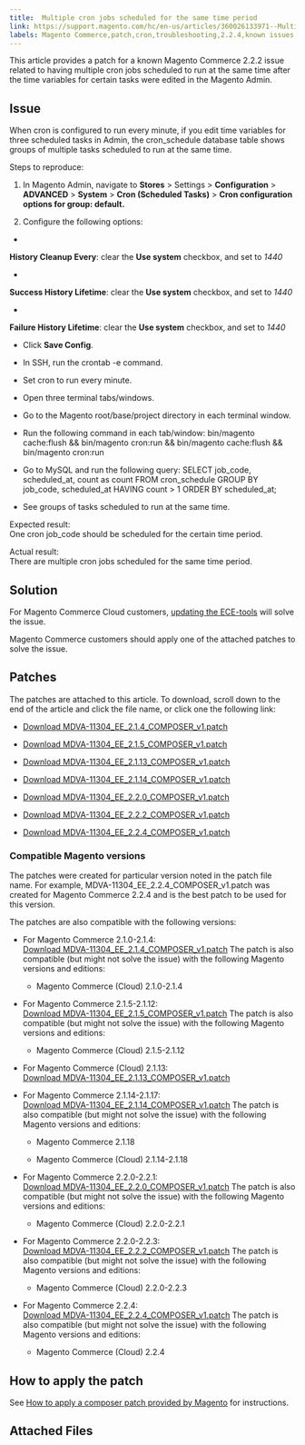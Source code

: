 ```yaml
---
title:  Multiple cron jobs scheduled for the same time period
link: https://support.magento.com/hc/en-us/articles/360026133971--Multiple-cron-jobs-scheduled-for-the-same-time-period
labels: Magento Commerce,patch,cron,troubleshooting,2.2.4,known issues,2.2.2,2.1.4,2.1.5,2.1.13,2.1.14,2.2.0
---
```


This article provides a patch for a known Magento Commerce 2.2.2 issue related to having multiple cron jobs scheduled to run at the same time after the time variables for certain tasks were edited in the Magento Admin.

## Issue

When cron is configured to run every minute, if you edit time variables for three scheduled tasks in Admin, the cron\_schedule database table shows groups of multiple tasks scheduled to run at the same time.

Steps to reproduce:

1. In Magento Admin, navigate to **Stores** > Settings > **Configuration** > **ADVANCED** > **System** > **Cron (Scheduled Tasks)** > **Cron configuration options for group: default.**

1. Configure the following options:

* 
**History Cleanup Every**: clear the **Use system** checkbox, and set to *1440*

* 
**Success History Lifetime**: clear the **Use system** checkbox, and set to *1440*

* 
**Failure History Lifetime**: clear the **Use system** checkbox, and set to *1440*

* Click **Save Config**.

* In SSH, run the crontab -e command.

* Set cron to run every minute.

* Open three terminal tabs/windows.

* Go to the Magento root/base/project directory in each terminal window.

* Run the following command in each tab/window:
bin/magento cache:flush && bin/magento cron:run && bin/magento cache:flush && bin/magento cron:run

* Go to MySQL and run the following query:
SELECT job\_code, scheduled\_at, count as count FROM cron\_schedule GROUP BY job\_code, scheduled\_at HAVING count > 1 ORDER BY scheduled\_at;

* See groups of tasks scheduled to run at the same time.

Expected result:  
 One cron job\_code should be scheduled for the certain time period.

Actual result:  
 There are multiple cron jobs scheduled for the same time period.

## Solution

For Magento Commerce Cloud customers, [updating the ECE-tools](https://devdocs.magento.com/guides/v2.2/cloud/project/ece-tools-update.html) will solve the issue.

Magento Commerce customers should apply one of the attached patches to solve the issue.

## Patches

The patches are attached to this article. To download, scroll down to the end of the article and click the file name, or click one the following link:

* [Download MDVA-11304\_EE\_2.1.4\_COMPOSER\_v1.patch](https://support.magento.com/hc/en-us/article_attachments/360025797991/MDVA-11304_EE_2.1.4_COMPOSER_v1.patch)

* [Download MDVA-11304\_EE\_2.1.5\_COMPOSER\_v1.patch](https://support.magento.com/hc/en-us/article_attachments/360025798031/MDVA-11304_EE_2.1.5_COMPOSER_v1.patch)

* [Download MDVA-11304\_EE\_2.1.13\_COMPOSER\_v1.patch](https://support.magento.com/hc/en-us/article_attachments/360025786332/MDVA-11304_EE_2.1.13_COMPOSER_v1.patch)

* [Download MDVA-11304\_EE\_2.1.14\_COMPOSER\_v1.patch](https://support.magento.com/hc/en-us/article_attachments/360025798071/MDVA-11304_EE_2.1.14_COMPOSER_v1.patch)

* [Download MDVA-11304\_EE\_2.2.0\_COMPOSER\_v1.patch](https://support.magento.com/hc/en-us/article_attachments/360025786392/MDVA-11304_EE_2.2.0_COMPOSER_v1.patch)

* [Download MDVA-11304\_EE\_2.2.2\_COMPOSER\_v1.patch](https://support.magento.com/hc/en-us/article_attachments/360025786432/MDVA-11304_EE_2.2.2_COMPOSER_v1.patch)

* [Download MDVA-11304\_EE\_2.2.4\_COMPOSER\_v1.patch](https://support.magento.com/hc/en-us/article_attachments/360025786472/MDVA-11304_EE_2.2.4_COMPOSER_v1.patch)

### Compatible Magento versions

The patches were created for particular version noted in the patch file name. For example, MDVA-11304\_EE\_2.2.4\_COMPOSER\_v1.patch was created for Magento Commerce 2.2.4 and is the best patch to be used for this version.

The patches are also compatible with the following versions:

* For Magento Commerce 2.1.0-2.1.4:  
 [Download MDVA-11304\_EE\_2.1.4\_COMPOSER\_v1.patch](https://support.magento.com/hc/en-us/article_attachments/360025797991/MDVA-11304_EE_2.1.4_COMPOSER_v1.patch)
The patch is also compatible (but might not solve the issue) with the following Magento versions and editions:

	
	* Magento Commerce (Cloud) 2.1.0-2.1.4

* For Magento Commerce 2.1.5-2.1.12:  
 [Download MDVA-11304\_EE\_2.1.5\_COMPOSER\_v1.patch](https://support.magento.com/hc/en-us/article_attachments/360025798031/MDVA-11304_EE_2.1.5_COMPOSER_v1.patch)
The patch is also compatible (but might not solve the issue) with the following Magento versions and editions:

	
	* Magento Commerce (Cloud) 2.1.5-2.1.12

* For Magento Commerce (Cloud) 2.1.13:  
 [Download MDVA-11304\_EE\_2.1.13\_COMPOSER\_v1.patch](https://support.magento.com/hc/en-us/article_attachments/360025786332/MDVA-11304_EE_2.1.13_COMPOSER_v1.patch)

* For Magento Commerce 2.1.14-2.1.17:  
 [Download MDVA-11304\_EE\_2.1.14\_COMPOSER\_v1.patch](https://support.magento.com/hc/en-us/article_attachments/360025798071/MDVA-11304_EE_2.1.14_COMPOSER_v1.patch)
The patch is also compatible (but might not solve the issue) with the following Magento versions and editions:

	
	* Magento Commerce 2.1.18
	
	* Magento Commerce (Cloud) 2.1.14-2.1.18

* For Magento Commerce 2.2.0-2.2.1:  
 [Download MDVA-11304\_EE\_2.2.0\_COMPOSER\_v1.patch](https://support.magento.com/hc/en-us/article_attachments/360025786392/MDVA-11304_EE_2.2.0_COMPOSER_v1.patch)
The patch is also compatible (but might not solve the issue) with the following Magento versions and editions:

	
	* Magento Commerce (Cloud) 2.2.0-2.2.1

* For Magento Commerce 2.2.0-2.2.3:  
 [Download MDVA-11304\_EE\_2.2.2\_COMPOSER\_v1.patch](https://support.magento.com/hc/en-us/article_attachments/360025786432/MDVA-11304_EE_2.2.2_COMPOSER_v1.patch)
The patch is also compatible (but might not solve the issue) with the following Magento versions and editions:

	
	* Magento Commerce (Cloud) 2.2.0-2.2.3

* For Magento Commerce 2.2.4:  
 [Download MDVA-11304\_EE\_2.2.4\_COMPOSER\_v1.patch](https://support.magento.com/hc/en-us/article_attachments/360025786472/MDVA-11304_EE_2.2.4_COMPOSER_v1.patch)
The patch is also compatible (but might not solve the issue) with the following Magento versions and editions:

	
	* Magento Commerce (Cloud) 2.2.4

## How to apply the patch

See [How to apply a composer patch provided by Magento](https://support.magento.com/hc/en-us/articles/360028367731) for instructions.

## Attached Files

